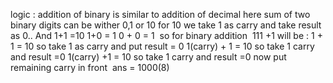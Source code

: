 logic :
addition of binary is similar to addition of decimal here sum of two binary digits can be wither 0,1 or 10 for 10 we take 1 as carry and take result as 0..
And
1+1 =10
1+0 = 1
0 + 0 = 1
​
so for binary addition
​
111
+1
will be  :
1 + 1 = 10 so take 1 as carry and put  result  = 0
1(carry) + 1 = 10 so take 1 carry and result =0
1(carry) +1 = 10 so take 1 carry and result =0
now put remaining carry in front
​
ans = 1000(8)